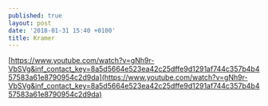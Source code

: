 ```yaml
---
published: true
layout: post
date: '2018-01-31 15:40 +0100'
title: Kramer
---
```

[https://www.youtube.com/watch?v=gNh9r-VbSVg&inf_contact_key=8a5d5664e523ea42c25dffe9d1291af744c357b4b457583a61e8790954c2d9da](https://www.youtube.com/watch?v=gNh9r-VbSVg&inf_contact_key=8a5d5664e523ea42c25dffe9d1291af744c357b4b457583a61e8790954c2d9da)
